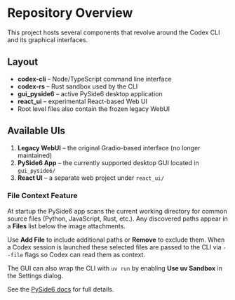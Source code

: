 # Repository Overview

This project hosts several components that revolve around the Codex CLI and its graphical interfaces.

## Layout

- **codex-cli** – Node/TypeScript command line interface
- **codex-rs** – Rust sandbox used by the CLI
- **gui_pyside6** – active PySide6 desktop application
- **react_ui** – experimental React-based Web UI
- Root level files also contain the frozen legacy WebUI

## Available UIs

1. **Legacy WebUI** – the original Gradio-based interface (no longer maintained)
2. **PySide6 App** – the currently supported desktop GUI located in `gui_pyside6/`
3. **React UI** – a separate web project under `react_ui/`

### File Context Feature

At startup the PySide6 app scans the current working directory for common source files (Python, JavaScript, Rust, etc.). Any discovered paths appear in a **Files** list below the image attachments.

Use **Add File** to include additional paths or **Remove** to exclude them. When a Codex session is launched these selected files are passed to the CLI via `--file` flags so Codex can read them as context.

The GUI can also wrap the CLI with `uv run` by enabling **Use uv Sandbox** in the Settings dialog.

See the [PySide6 docs](../gui_pyside6/docs/index.md) for full details.
